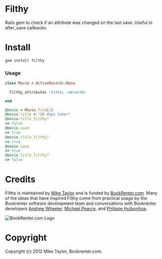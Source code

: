 # Filthy

Rails gem to check if an attribute was changed on the last save. Useful in after_save callbacks.

# Install
```bash
gem install filthy
```
### Usage

```ruby
class Movie < ActiveRecord::Base
  
  filthy_attributes :title, :director

end

@movie = Movie.find(1)
@movie.title = "28 days later"
@movie.title_filthy?
=> false
@movie.save
=> true
@movie.title_filthy?
=> true
@movie.save
=> true
@movie.title_filthy?
=> false
```

# Credits

Filthy is maintained by [Mike Taylor](http://github.com/sealabcore) and is funded by [BookRenter.com](http://www.bookrenter.com "BookRenter.com"). Many of the ideas that have inspired Filthy come from practical usage by the Bookrenter software development team and conversations with Bookrenter developers [Andrew Wheeler](http://github.com/jawheeler), [Michael Pearce](http://github.com/michaelgpearce), and [Philippe Huibonhoa](http://github.com/phuibonhoa).

![BookRenter.com Logo](http://assets0.bookrenter.com/images/header/bookrenter_logo.gif "BookRenter.com")

# Copyright

Copyright (c) 2012 Mike Taylor, Bookrenter.com.
